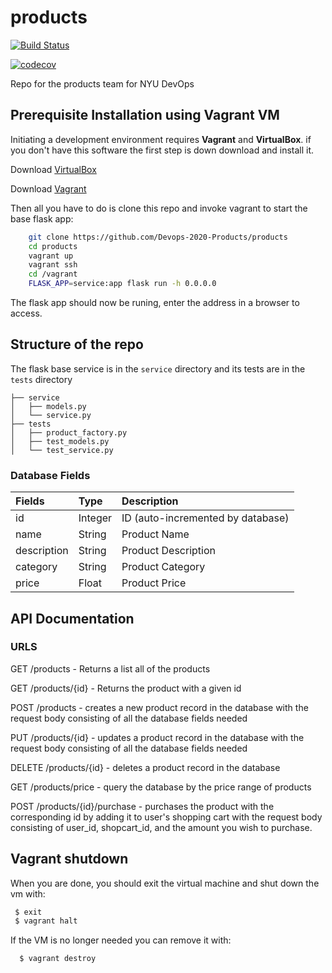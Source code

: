 # products

[![Build Status](https://travis-ci.org/Devops-2020-Products/products.svg?branch=master)](https://travis-ci.org/Devops-2020-Products/products)

[![codecov](https://codecov.io/gh/Devops-2020-Products/products/branch/master/graph/badge.svg?token=JYWRIX2BOC)]()

Repo for the products team for NYU DevOps

## Prerequisite Installation using Vagrant VM

Initiating a development environment requires  **Vagrant** and **VirtualBox**. if you don't have this software the first step is down download and install it.

Download [VirtualBox](https://www.virtualbox.org/)

Download [Vagrant](https://www.vagrantup.com/)

Then all you have to do is clone this repo and invoke vagrant to start the base flask app:

```bash
    git clone https://github.com/Devops-2020-Products/products
    cd products
    vagrant up
    vagrant ssh
    cd /vagrant
    FLASK_APP=service:app flask run -h 0.0.0.0
```

The flask app should now be runing, enter the address in a browser to access.

## Structure of the repo

The flask base service is in the ```service``` directory and its tests are in the  ```tests``` directory 

```
├── service
│   ├── models.py
│   └── service.py
├── tests
│   ├── product_factory.py
│   ├── test_models.py
│   └── test_service.py
```
### Database  Fields
| Fields | Type | Description
| :--- | :--- | :--- |
| id | Integer | ID (auto-incremented by database) 
| name | String | Product Name
| description | String | Product Description
| category | String | Product Category
| price | Float | Product Price

## API Documentation
### URLS

 GET /products - Returns a list all of the products

 GET /products/{id} - Returns the product with a given id

 POST /products - creates a new product record in the database with the request body consisting of all the database fields needed

 PUT /products/{id} - updates a product record in the database with the request body consisting of all the database fields needed

 DELETE /products/{id} - deletes a product record in the database  

 GET /products/price - query the database by the price range of products

 POST /products/{id}/purchase - purchases the product with the corresponding id by adding it to user's shopping cart with the request body consisting of user_id, shopcart_id, and the amount you wish to purchase. 

 
## Vagrant shutdown

When you are done, you should exit the virtual machine and shut down the vm with:

```bash
 $ exit
 $ vagrant halt
```

If the VM is no longer needed you can remove it with:

```bash
  $ vagrant destroy
```




